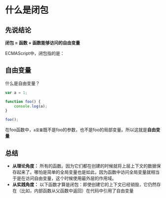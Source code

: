 # 什么是闭包


## 先说结论

**闭包 = 函数 + 函数能够访问的自由变量**

ECMAScript中，闭包指的是：



## 自由变量
什么是自由变量？

```js
var a = 1;

function foo() {
    console.log(a);
}

foo();
```
在foo函数中，`a变量`既不是foo的参数，也不是foo的局部变量。所以这就是**自由变量**

## 总结
+ **从理论角度：** 所有的函数。因为它们都在创建的时候就将上层上下文的数据保存起来了。哪怕是简单的全局变量也是如此，因为函数中访问全局变量就相当于是在访问自由变量，这个时候使用最外层的作用域。
+ **从实践角度：** 以下函数才算是闭包：即使创建它的上下文已经销毁，它仍然存在（比如，内部函数从父函数中返回）在代码中引用了自由变量
